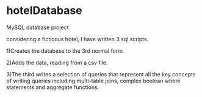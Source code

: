 # hotelDatabase
MySQL database project

considering a ficticous hotel, I have written 3 sql scripts.

1)Creates the database to the 3rd normal form.

2)Adds the data, reading from a csv file.

3)The third writes a selection of queries that represent all the key concepts of writing queries including
multi-table joins, complex boolean where statements and aggregate functions.
